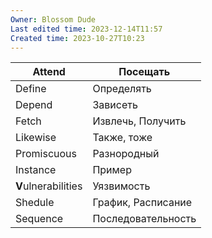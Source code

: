 ```yaml
---
Owner: Blossom Dude
Last edited time: 2023-12-14T11:57
Created time: 2023-10-27T10:23
---
```


| Attend              | Посещать           |
| ------------------- | ------------------ |
| Define              | Определять         |
| Depend              | Зависеть           |
| Fetch               | Извлечь, Получить  |
| Likewise            | Также, тоже        |
| Promiscuous         | Разнородный        |
| Instance            | Пример             |
| **V**ulnerabilities | Уязвимость         |
| Shedule             | График, Расписание |
| Sequence            | Последовательность |

